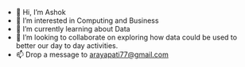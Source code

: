 - 👋 Hi, I’m Ashok
- 👀 I’m interested in Computing and Business
- 🌱 I’m currently learning about Data
- 💞️ I’m looking to collaborate on exploring how data could be used to better our day to day activities.
- 📫 Drop a message to arayapati77@gmail.com

